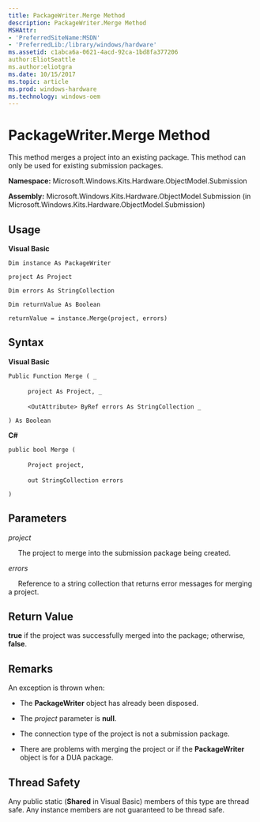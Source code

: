 ```yaml
---
title: PackageWriter.Merge Method
description: PackageWriter.Merge Method
MSHAttr:
- 'PreferredSiteName:MSDN'
- 'PreferredLib:/library/windows/hardware'
ms.assetid: c1abca6a-0621-4acd-92ca-1bd8fa377206
author:EliotSeattle
ms.author:eliotgra
ms.date: 10/15/2017
ms.topic: article
ms.prod: windows-hardware
ms.technology: windows-oem
---
```


# PackageWriter.Merge Method


This method merges a project into an existing package. This method can only be used for existing submission packages.

**Namespace:** Microsoft.Windows.Kits.Hardware.ObjectModel.Submission

**Assembly:** Microsoft.Windows.Kits.Hardware.ObjectModel.Submission (in Microsoft.Windows.Kits.Hardware.ObjectModel.Submission)

## <span id="Usage"></span><span id="usage"></span><span id="USAGE"></span>Usage


**Visual Basic**

`Dim instance As PackageWriter`

`project As Project`

`Dim errors As StringCollection`

`Dim returnValue As Boolean`

`returnValue = instance.Merge(project, errors)`

## <span id="Syntax"></span><span id="syntax"></span><span id="SYNTAX"></span>Syntax


**Visual Basic**

`Public Function Merge ( _`

          `project As Project, _`

          `<OutAttribute> ByRef errors As StringCollection _`

`) As Boolean`

**C#**

`public bool Merge (`

          `Project project,`

          `out StringCollection errors`

`)`

## <span id="Parameters"></span><span id="parameters"></span><span id="PARAMETERS"></span>Parameters


*project*

     The project to merge into the submission package being created.

*errors*

     Reference to a string collection that returns error messages for merging a project.

## <span id="Return_Value"></span><span id="return_value"></span><span id="RETURN_VALUE"></span>Return Value


**true** if the project was successfully merged into the package; otherwise, **false**.

## <span id="Remarks"></span><span id="remarks"></span><span id="REMARKS"></span>Remarks


An exception is thrown when:

-   The **PackageWriter** object has already been disposed.

-   The *project* parameter is **null**.

-   The connection type of the project is not a submission package.

-   There are problems with merging the project or if the **PackageWriter** object is for a DUA package.

## <span id="Thread_Safety"></span><span id="thread_safety"></span><span id="THREAD_SAFETY"></span>Thread Safety


Any public static (**Shared** in Visual Basic) members of this type are thread safe. Any instance members are not guaranteed to be thread safe.

 

 







